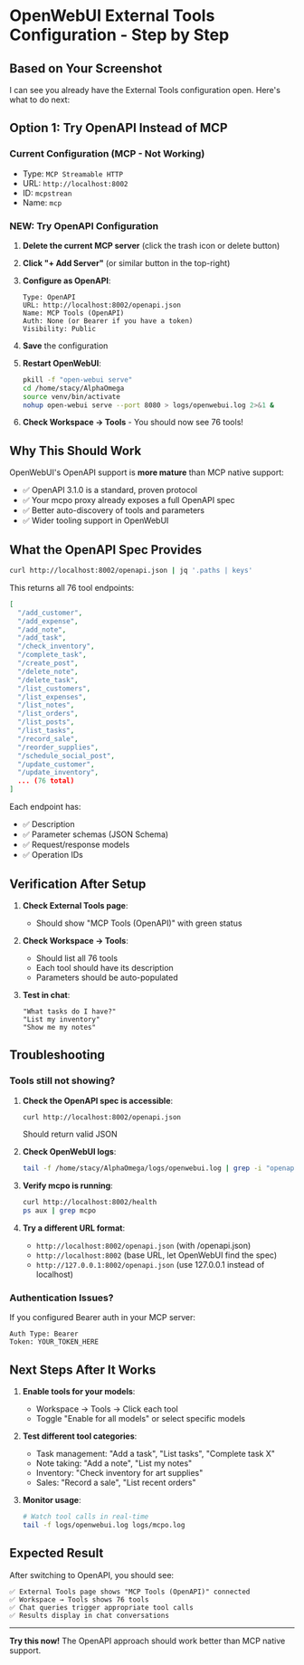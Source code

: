 # OpenWebUI External Tools Configuration - Step by Step

## Based on Your Screenshot

I can see you already have the External Tools configuration open. Here's what to do next:

## Option 1: Try OpenAPI Instead of MCP

### Current Configuration (MCP - Not Working)
- Type: `MCP Streamable HTTP`
- URL: `http://localhost:8002`
- ID: `mcpstrean`
- Name: `mcp`

### **NEW: Try OpenAPI Configuration**

1. **Delete the current MCP server** (click the trash icon or delete button)

2. **Click "+ Add Server"** (or similar button in the top-right)

3. **Configure as OpenAPI**:
   ```
   Type: OpenAPI
   URL: http://localhost:8002/openapi.json
   Name: MCP Tools (OpenAPI)
   Auth: None (or Bearer if you have a token)
   Visibility: Public
   ```

4. **Save** the configuration

5. **Restart OpenWebUI**:
   ```bash
   pkill -f "open-webui serve"
   cd /home/stacy/AlphaOmega
   source venv/bin/activate
   nohup open-webui serve --port 8080 > logs/openwebui.log 2>&1 &
   ```

6. **Check Workspace → Tools** - You should now see 76 tools!

## Why This Should Work

OpenWebUI's OpenAPI support is **more mature** than MCP native support:

- ✅ OpenAPI 3.1.0 is a standard, proven protocol
- ✅ Your mcpo proxy already exposes a full OpenAPI spec
- ✅ Better auto-discovery of tools and parameters
- ✅ Wider tooling support in OpenWebUI

## What the OpenAPI Spec Provides

```bash
curl http://localhost:8002/openapi.json | jq '.paths | keys'
```

This returns all 76 tool endpoints:
```json
[
  "/add_customer",
  "/add_expense",
  "/add_note",
  "/add_task",
  "/check_inventory",
  "/complete_task",
  "/create_post",
  "/delete_note",
  "/delete_task",
  "/list_customers",
  "/list_expenses",
  "/list_notes",
  "/list_orders",
  "/list_posts",
  "/list_tasks",
  "/record_sale",
  "/reorder_supplies",
  "/schedule_social_post",
  "/update_customer",
  "/update_inventory",
  ... (76 total)
]
```

Each endpoint has:
- ✅ Description
- ✅ Parameter schemas (JSON Schema)
- ✅ Request/response models
- ✅ Operation IDs

## Verification After Setup

1. **Check External Tools page**:
   - Should show "MCP Tools (OpenAPI)" with green status

2. **Check Workspace → Tools**:
   - Should list all 76 tools
   - Each tool should have its description
   - Parameters should be auto-populated

3. **Test in chat**:
   ```
   "What tasks do I have?"
   "List my inventory"
   "Show me my notes"
   ```

## Troubleshooting

### Tools still not showing?

1. **Check the OpenAPI spec is accessible**:
   ```bash
   curl http://localhost:8002/openapi.json
   ```
   Should return valid JSON

2. **Check OpenWebUI logs**:
   ```bash
   tail -f /home/stacy/AlphaOmega/logs/openwebui.log | grep -i "openapi\|tool"
   ```

3. **Verify mcpo is running**:
   ```bash
   curl http://localhost:8002/health
   ps aux | grep mcpo
   ```

4. **Try a different URL format**:
   - `http://localhost:8002/openapi.json` (with /openapi.json)
   - `http://localhost:8002` (base URL, let OpenWebUI find the spec)
   - `http://127.0.0.1:8002/openapi.json` (use 127.0.0.1 instead of localhost)

### Authentication Issues?

If you configured Bearer auth in your MCP server:
```
Auth Type: Bearer
Token: YOUR_TOKEN_HERE
```

## Next Steps After It Works

1. **Enable tools for your models**:
   - Workspace → Tools → Click each tool
   - Toggle "Enable for all models" or select specific models

2. **Test different tool categories**:
   - Task management: "Add a task", "List tasks", "Complete task X"
   - Note taking: "Add a note", "List my notes"
   - Inventory: "Check inventory for art supplies"
   - Sales: "Record a sale", "List recent orders"

3. **Monitor usage**:
   ```bash
   # Watch tool calls in real-time
   tail -f logs/openwebui.log logs/mcpo.log
   ```

## Expected Result

After switching to OpenAPI, you should see:

```
✅ External Tools page shows "MCP Tools (OpenAPI)" connected
✅ Workspace → Tools shows 76 tools
✅ Chat queries trigger appropriate tool calls
✅ Results display in chat conversations
```

---

**Try this now!** The OpenAPI approach should work better than MCP native support.
